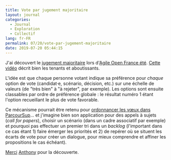 ```yaml
---
title: Vote par jugement majoritaire
layout: journal
categories:
  - Journal
  - Exploration
  - Collectif
lang: fr-FR
permalink: 07/20/vote-par-jugement-majoritaire
date: 2019-07-20 05:44:15
---
```


J'ai découvert le [jugement majoritaire](https://fr.wikipedia.org/wiki/Jugement_majoritaire) lors d'[Agile Open France été](http://agileopenfrance.com/saison/ete2019/). [Cette vidéo](https://mixitconf.org/2017/majority-judgment) décrit bien les tenants et aboutissants.

L'idée est que chaque personne votant indique sa préférence pour _chaque_ option de vote (candidat·e, scénario, décision, etc.) sur une échelle de valeurs (de "très bien" à "à rejeter", par exemple).
Les options sont ensuite classables par ordre de préférence globale : le résultat numéro 1 étant l'option recueillant le plus de vote favorable.

Ce mécanisme pourrait être retenu pour [ordonnancer les vœux dans ParcourSup](https://www.liberation.fr/debats/2018/09/21/parcoursup-la-solution-n-est-pas-le-retour-au-classement-des-voeux_1680299)… et j'imagine bien son application pour des appels à sujets (_call for papers_), choisir un scénario (dans un cadre associatif par exemple) et pourquoi pas effectuer un premier tri dans un _backlog_ (l'important dans ce cas étant 1) faire émerger les priorités et 2) de repérer où se situent les écarts de vote pour créer un dialogue, pour mieux comprendre et affiner les propositions le cas échéant).

[Merci](/2019/05/27/remercier/) [Anthony](http://acassaigne.info/) pour la découverte.